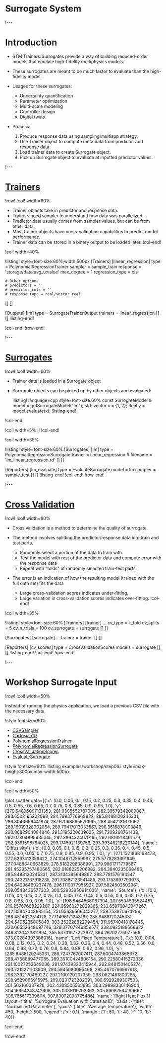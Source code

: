 # Surrogate System

!---

# Introduction

- STM Trainers/Surrogates provide a way of building reduced-order models that emulate high-fidelity multiphysics models.
- These surrogates are meant to be much faster to evaluate than the high-fidelity model.
- Usages for these surrogates:

  - Uncertainty quantification
  - Parameter optimization
  - Multi-scale modeling
  - Controller design
  - Digital twins

- Process:

  1. Produce response data using sampling/multiapp strategy.
  1. Use Trainer object to compute meta data from predictor and response data.
  1. Load trainer data to create Surrogate object.
  1. Pick up Surrogate object to evaluate at inputted predictor values.

!---

# [Trainers](Trainers/index.md)

!row!
!col! width=60%
- Trainer objects take in predictor and response data.
- Trainers need sampler to understand how data was parallelized.
- Predictor data usually comes from sampler values, but can be from other data.
- Most trainer objects have cross-validation capabilities to predict model performance.
- Trainer data can be stored in a binary output to be loaded later.
!col-end!

!col! width=40%

!listing! style=font-size:60%;width:500px
[Trainers]
  [linear_regression]
    type = PolynomialRegressionTrainer
    sampler = sample_train
    response = 'storage/data:avg_u:value'
    max_degree = 1
    regression_type = ols

    # Other options
    # predictors = ''
    # predictor_cols = ''
    # response_type = real/vector_real
  []
[]

[Outputs]
  [lm]
    type = SurrogateTrainerOutput
    trainers = linear_regression
  []
[]
!listing-end!

!col-end!
!row-end!

!---

# [Surrogates](Surrogates/index.md)

!row!
!col! width=60%
- Trainer data is loaded in a Surrogate object
- Surrogate objects can be picked up by other objects and evaluated:

  !listing! language=cpp style=font-size:60%
  const SurrogateModel & model = getSurrogateModel("lm");
  std::vector<Real> x = {1, 2};
  Real y = model.evaluate(x);
  !listing-end!

!col-end!

!col! width=5%
!!
!col-end!

!col! width=35%

!listing! style=font-size:60%
[Surrogates]
  [lm]
    type = PolynomialRegressionSurrogate
    trainer = linear_regression
    # filename = 'lm_linear_regression.rd'
  []
[]

[Reporters]
  [lm_evaluate]
    type = EvaluateSurrogate
    model = lm
    sampler = sample_test
  []
[]
!listing-end!
!col-end!
!row-end!

!---

# [Cross Validation](examples/cross_validation.md)

!row!
!col! width=60%
- Cross validation is a method to determine the quality of surrogate.
- The method involves splitting the predictor/response data into train and test parts.

  - Randomly select a portion of the data to train with.
  - Test the model with rest of the predictor data and compute error with the response data
  - Repeat with "folds" of randomly selected train-test parts.

- The error is an indication of how the resulting model (trained with the full data set) fits the data

  - Large cross-validation scores indicates under-fitting.
  - Large variation in cross-validation scores indicates over-fitting.
!col-end!

!col! width=35%

!listing! style=font-size:60%
[Trainers]
  [trainer]
    ...
    cv_type = k_fold
    cv_splits = 5
    cv_n_trials = 100
    cv_surrogate = surrogate
  []
[]

[Surrogates]
  [surrogate]
    ...
    trainer = trainer
  []
[]

[Reporters]
  [cv_scores]
    type = CrossValidationScores
    models = surrogate
  []
[]
!listing-end!
!col-end!
!row-end!

!---

# Workshop Surrogate Input

!row!
!col! width=50%

Instead of running the physics application, we load a previous CSV file with the necessary data.

!style fontsize=80%
- [CSVSampler](CSVSampler.md)
- [Cartesian1D](Cartesian1DSampler.md)
- [PolynomialRegressionTrainer](PolynomialRegressionTrainer.md)
- [PolynomialRegressionSurrogate](PolynomialRegressionSurrogate.md)
- [CrossValidationScores](CrossValidationScores.md)
- [EvaluateSurrogate](EvaluateSurrogate.md)

!style fontsize=60%
!listing examples/workshop/step06.i
         style=max-height:300px;max-width:500px

!col-end!

!col! width=50%

!plot scatter data=[{'x': [0.0, 0.05, 0.1, 0.15, 0.2, 0.25, 0.3, 0.35, 0.4, 0.45, 0.5, 0.55, 0.6, 0.65, 0.7, 0.75, 0.8, 0.85, 0.9, 0.95, 1.0],
                     'y': [279.54896097131353, 281.0305552737005, 282.39579342089087, 283.6502195222098, 284.7993776869822, 285.8488120245331, 286.8040666441874, 287.67068565526995, 288.4542131671062, 289.16019328902064, 289.79417013033867, 290.3616878003849, 290.8682904084846, 291.3195220639625, 291.7209268761438, 292.07804895435345, 292.3964324079165, 292.6816213461579, 292.9391598784025, 293.1745921139753, 293.39346216220144],
                     'name': 'Diffusivity'},
                    {'x': [0.0, 0.05, 0.1, 0.15, 0.2, 0.25, 0.3, 0.35, 0.4, 0.45, 0.5, 0.55, 0.6, 0.65, 0.7, 0.75, 0.8, 0.85, 0.9, 0.95, 1.0],
                     'y': [271.1521868168473, 272.6297412356422, 274.1048712559997, 275.5778283691649, 277.0488640663829, 278.5182298388991, 279.9861771779587, 281.45295757480665, 282.9188225206882, 284.3840235068486, 285.8488120245331, 287.3134395649867, 288.7781576194547, 290.24321767918235, 291.70887123541485, 293.1753697793973, 294.64296480237476, 296.1119077955927, 297.5824502502961, 299.0548436577303, 300.52933950914036],
                     'name': 'Source'},
                    {'x': [0.0, 0.05, 0.1, 0.15, 0.2, 0.25, 0.3, 0.35, 0.4, 0.45, 0.5, 0.55, 0.6, 0.65, 0.7, 0.75, 0.8, 0.85, 0.9, 0.95, 1.0],
                     'y': [198.8464566087304, 207.5534535524451, 216.25767668229207, 224.95960272829365, 233.65970842047267, 242.35847048885154, 251.05636566345277, 259.753870674299, 268.4514622514128, 277.1496171248167, 285.8488120245331, 294.5495236805849, 303.25222882299454, 311.95740418178445, 320.66552648697746, 329.37707246859577, 338.0925188566622, 346.8123423811994, 355.53701977222977, 364.26702775977566, 373.00284307386016],
                     'name': 'Left Fixed Temperature'},
                    {'x': [0.0, 0.04, 0.08, 0.12, 0.16, 0.2, 0.24, 0.28, 0.32, 0.36, 0.4, 0.44, 0.48, 0.52, 0.56, 0.6, 0.64, 0.68, 0.72, 0.76, 0.8, 0.84, 0.88, 0.92, 0.96, 1.0],
                     'y': [285.8488120245331, 286.7247767007411, 287.6004743868672, 288.4758889477085, 289.35100424806154, 290.22580415272336, 291.10027252649036, 291.97439323415944, 292.8481501405274, 293.7215271103909, 294.5945080085468, 295.4670766997918, 296.3392170489227, 297.2109129207359, 298.0821481800285, 298.9529066915975, 299.8231723202391, 300.6929289307503, 301.562160387928, 302.4308505565685, 303.29898330146904, 304.16654248742606, 305.0335119792363, 305.89987564169667, 306.765617339604, 307.63072093775486],
                     'name': 'Right Heat Flux'}]
              layout={'title': 'Surrogate Evaluation with Catesian1D',
                      'xaxis': {'title': 'Normalized Parameter'},
                      'yaxis': {'title': 'Average Temperature'},
                      'width': 450, 'height': 500,
                      'legend': {'x': 0.1},
                      'margin': {'l': 60, 't': 40, 'r': 10, 'b': 40}}

!col-end!

!row-end!
